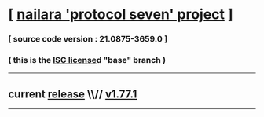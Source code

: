 
# [ [nailara 'protocol seven' project](http://nailara.network/) ]

### [ source code version : 21.0875-3659.0 ]

### ( this is the [ISC license](license)d "base" branch )
---
## current [release](https://github.com/taekiten/nailara/releases) \\\\// [v1.77.1](https://github.com/taekiten/nailara/releases/tag/v1.77.1)
---
